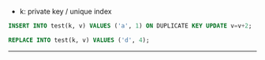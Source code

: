 - k: private key / unique index

```sql
INSERT INTO test(k, v) VALUES ('a', 1) ON DUPLICATE KEY UPDATE v=v+2; 
```

```sql
REPLACE INTO test(k, v) VALUES ('d', 4);
```

---
